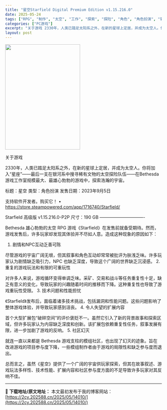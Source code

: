 ```yaml
---
title: "星空Starfield Digital Premium Edition v1.15.216.0"
date: 2025-05-24
tags: ["RPG", "制作", "太空", "工作", "探索", "探险", "角色", "角色扮演", "软件", "银河"]
categories: ["PC游戏"]
excerpt: "关于游戏 2330年，人类已踏足太阳系之外，在新的星球上定居，并成为太空人。你将加入“星座”——最后一支在银河系中搜寻稀有文物的太空探险队伍——在Bethesda游戏工作室规模最大、最雄心勃勃的游戏中，探索浩瀚的宇宙。 标题：星空 类型：角色扮演 发售日期：2023年9月5日 支持软件开发者。购买它&hellip;"
layout: post
---
```


<img class="aligncenter size-full wp-image-14012" src="https://2cy.202588.cn/wp-content/uploads/2025/05/2025052402213628.webp" alt="" width="241" height="339" />

关于游戏

2330年，人类已踏足太阳系之外，在新的星球上定居，并成为太空人。你将加入“星座”——最后一支在银河系中搜寻稀有文物的太空探险队伍——在Bethesda游戏工作室规模最大、最雄心勃勃的游戏中，探索浩瀚的宇宙。

标题：星空
类型：角色扮演
发售日期：2023年9月5日

支持软件开发者。购买它！
• https://store.steampowered.com/app/1716740/Starfield/

Starfield 高级版 v1.15.216.0-P2P
尺寸：190 GB
——————————-

Bethesda 雄心勃勃的太空 RPG 游戏《Starfield》在发售前就备受期待。然而，游戏发售后，许多玩家却发现其体验并不尽如人意。造成这种现象的原因如下：
1. 剧情和NPC互动乏善可陈

尽管游戏的宇宙广阔无垠，但其叙事和角色互动却常常被批评为肤浅乏味。许多玩家认为剧情缺乏吸引力，NPC 也缺乏深度，导致这个广阔的世界缺乏沉浸感。
2. 重复的游戏玩法和有限的可重玩性

对许多人来说，游戏循环变得单调乏味。采矿、交易和战斗等任务重复性十足，缺乏有意义的变化，导致玩家的兴趣随着时间的推移而下降。这种重复性也导致了游戏重玩性受限。
3. 技术问题和性能担忧

《Starfield》发布后，面临着诸多技术挑战，包括漏洞和性能问题。这些问题影响了整体游戏体验，并导致玩家感到沮丧。
4. 令人失望的扩展内容

首个大型扩展包“破碎空间”的评价褒贬不一。虽然它引入了新的背景故事和探索区域，但许多玩家认为内容缺乏深度和创新。该扩展包依赖重复性任务，叙事发展有限，进一步加剧了游戏的反响。
5. 社区幻灭

就连一直以来都是 Bethesda 游戏支柱的模组社区，也出现了幻灭的迹象。旨在改进游戏的项目参与度下降，一些模组制作者由于游戏的局限性和缺乏参与度而退出。

总而言之，虽然《星空》提供了一个广阔的宇宙供玩家探索，但其在故事叙述、游戏玩法多样性、技术性能、扩展内容和社区参与度方面的不足导致许多玩家对其反响不佳。

---
📖 **下载地址/原文地址：** 本文最初发布于我的博客网站：[https://2cy.202588.cn/2025/05/14010/](https://2cy.202588.cn/2025/05/14010/)
